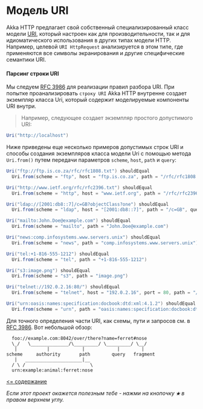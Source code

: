 # Модель URI

Akka HTTP предлагает свой собственный специализированный класс модели [URI](http://doc.akka.io/api/akka-http/10.1.5/akka/http/scaladsl/model/Uri.html),
 который настроен как для производительности, так и для идиоматического использования в других типах модели HTTP. Например, 
 целевой `URI HttpRequest` анализируется в этом типе, где применяются все символы экранирования и другие специфические 
 семантики URI.

#### Парсинг строки URI

Мы следуем [RFC 3986](http://tools.ietf.org/html/rfc3986#section-1.1.2) для реализации правил разбора URI. При 
попытке проанализировать `строку URI` Akka HTTP внутренне создает экземпляр класса Uri, который содержит моделируемые 
компоненты URI внутри.

>Например, следующее создает экземпляр простого допустимого URI:

```scala
Uri("http://localhost")
```

Ниже приведены еще несколько примеров допустимых строк URI и способы создания экземпляров класса модели Uri с помощью 
метода `Uri.from()` путем передачи параметров `scheme`, `host`, `path` и `query`:

```scala
Uri("ftp://ftp.is.co.za/rfc/rfc1808.txt") shouldEqual
  Uri.from(scheme = "ftp", host = "ftp.is.co.za", path = "/rfc/rfc1808.txt")

Uri("http://www.ietf.org/rfc/rfc2396.txt") shouldEqual
  Uri.from(scheme = "http", host = "www.ietf.org", path = "/rfc/rfc2396.txt")

Uri("ldap://[2001:db8::7]/c=GB?objectClass?one") shouldEqual
  Uri.from(scheme = "ldap", host = "[2001:db8::7]", path = "/c=GB", queryString = Some("objectClass?one"))

Uri("mailto:John.Doe@example.com") shouldEqual
  Uri.from(scheme = "mailto", path = "John.Doe@example.com")

Uri("news:comp.infosystems.www.servers.unix") shouldEqual
  Uri.from(scheme = "news", path = "comp.infosystems.www.servers.unix")

Uri("tel:+1-816-555-1212") shouldEqual
  Uri.from(scheme = "tel", path = "+1-816-555-1212")

Uri("s3:image.png") shouldEqual
  Uri.from(scheme = "s3", path = "image.png")

Uri("telnet://192.0.2.16:80/") shouldEqual
  Uri.from(scheme = "telnet", host = "192.0.2.16", port = 80, path = "/")

Uri("urn:oasis:names:specification:docbook:dtd:xml:4.1.2") shouldEqual
  Uri.from(scheme = "urn", path = "oasis:names:specification:docbook:dtd:xml:4.1.2")
```

Для точного определения части URI, как схемы, пути и запросов см. в [RFC 3986](http://tools.ietf.org/html/rfc3986#section-1.1.2). Вот небольшой обзор:

```text
  foo://example.com:8042/over/there?name=ferret#nose
  \_/   \______________/\_________/ \_________/ \__/
   |           |            |            |        |
scheme     authority       path        query   fragment
   |   _____________________|__
  / \ /                        \
  urn:example:animal:ferret:nose
```


[<= содержание](https://github.com/steklopod/Akka-HTTP/blob/master/readme.md)

_Если этот проект окажется полезным тебе - нажми на кнопочку **`★`** в правом верхнем углу._
